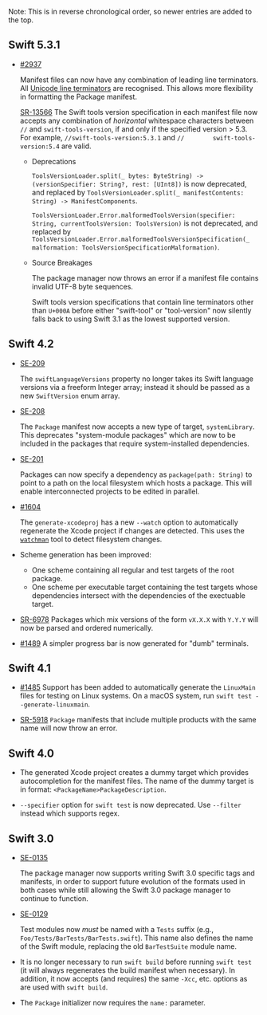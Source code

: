 Note: This is in reverse chronological order, so newer entries are added to the top.


Swift 5.3.1
-----------

* [#2937](https://github.com/apple/swift-package-manager/pull/2937)
  
  Manifest files can now have any combination of leading line terminators. All [Unicode line terminators](https://www.unicode.org/reports/tr14/) are recognised. This allows more flexibility in formatting the Package manifest.
  
  [SR-13566](https://bugs.swift.org/browse/SR-13566) The Swift tools version specification in each manifest file now accepts any combination of _horizontal_ whitespace characters between `//` and `swift-tools-version`, if and only if the specified version > 5.3. For example, `//swift-tools-version:5.3.1` and `//		 swift-tools-version:5.4` are valid.
  
  * Deprecations
    
    `ToolsVersionLoader.split(_ bytes: ByteString) -> (versionSpecifier: String?, rest: [UInt8])` is now deprecated, and replaced by `ToolsVersionLoader.split(_ manifestContents: String) -> ManifestComponents`.
  
    `ToolsVersionLoader.Error.malformedToolsVersion(specifier: String, currentToolsVersion: ToolsVersion)` is not deprecated, and replaced by `ToolsVersionLoader.Error.malformedToolsVersionSpecification(_ malformation: ToolsVersionSpecificationMalformation)`.
  
  * Source Breakages
    
    The package manager now throws an error if a manifest file contains invalid UTF-8 byte sequences.
    
    Swift tools version specifications that contain line terminators other than `U+000A` before either "swift-tool" or "tool-version" now silently falls back to using Swift 3.1 as the lowest supported version.

Swift 4.2
---------

* [SE-209](https://github.com/apple/swift-evolution/blob/master/proposals/0209-package-manager-swift-lang-version-update.md)

  The `swiftLanguageVersions` property no longer takes its Swift language versions via
  a freeform Integer array; instead it should be passed as a new `SwiftVersion` enum
  array.

* [SE-208](https://github.com/apple/swift-evolution/blob/master/proposals/0208-package-manager-system-library-targets.md)

  The `Package` manifest now accepts a new type of target, `systemLibrary`. This
  deprecates "system-module packages" which are now to be included in the packages
  that require system-installed dependencies.

* [SE-201](https://github.com/apple/swift-evolution/blob/master/proposals/0201-package-manager-local-dependencies.md)

  Packages can now specify a dependency as `package(path: String)` to point to a
  path on the local filesystem which hosts a package. This will enable interconnected
  projects to be edited in parallel.

* [#1604](https://github.com/apple/swift-package-manager/pull/1604)

  The `generate-xcodeproj` has a new `--watch` option to automatically regenerate the Xcode project
  if changes are detected. This uses the
  [`watchman`](https://facebook.github.io/watchman/docs/install.html) tool to detect filesystem
  changes.

* Scheme generation has been improved:
  * One scheme containing all regular and test targets of the root package.
  * One scheme per executable target containing the test targets whose dependencies
    intersect with the dependencies of the exectuable target.

* [SR-6978](https://bugs.swift.org/browse/SR-6978)
  Packages which mix versions of the form `vX.X.X` with `Y.Y.Y` will now be parsed and
  ordered numerically.

* [#1489](https://github.com/apple/swift-package-manager/pull/1489)
  A simpler progress bar is now generated for "dumb" terminals.

Swift 4.1
---------

* [#1485](https://github.com/apple/swift-package-manager/pull/1485)
  Support has been added to automatically generate the `LinuxMain` files for testing on
  Linux systems. On a macOS system, run `swift test --generate-linuxmain`.

* [SR-5918](https://bugs.swift.org/browse/SR-5918)
  `Package` manifests that include multiple products with the same name will now throw an
  error.


Swift 4.0
---------

* The generated Xcode project creates a dummy target which provides
  autocompletion for the manifest files. The name of the dummy target is in
  format: `<PackageName>PackageDescription`.

* `--specifier` option for `swift test` is now deprecated.
  Use `--filter` instead which supports regex.

Swift 3.0
---------

* [SE-0135](https://github.com/apple/swift-evolution/blob/master/proposals/0135-package-manager-support-for-differentiating-packages-by-swift-version.md)

  The package manager now supports writing Swift 3.0 specific tags and
  manifests, in order to support future evolution of the formats used in both
  cases while still allowing the Swift 3.0 package manager to continue to
  function.

* [SE-0129](https://github.com/apple/swift-evolution/blob/master/proposals/0129-package-manager-test-naming-conventions.md)

  Test modules now *must* be named with a `Tests` suffix (e.g.,
  `Foo/Tests/BarTests/BarTests.swift`). This name also defines the name of the
  Swift module, replacing the old `BarTestSuite` module name.

* It is no longer necessary to run `swift build` before running `swift test` (it
  will always regenerates the build manifest when necessary). In addition, it
  now accepts (and requires) the same `-Xcc`, etc. options as are used with
  `swift build`.

* The `Package` initializer now requires the `name:` parameter.
